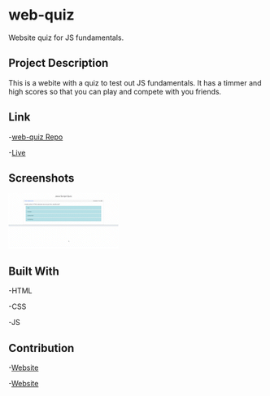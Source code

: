 # web-quiz

Website quiz for JS fundamentals.

## Project Description
This is a webite with a quiz to test out JS fundamentals. It has a timmer and high scores so that you can play and compete with you friends. 

## Link
-[web-quiz Repo](https://github.com/juanestuniga/web-quiz.git)

-[Live](https://juanestuniga.github.io/web-quiz/) 

## Screenshots
![Gif](assets/images/screen-quiz.gif)

## Built With
-HTML 

-CSS

-JS

## Contribution

-[Website](https://stackoverflow.com/)

-[Website](https://www.w3schools.com/)